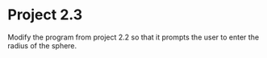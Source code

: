 # Project 2.3

Modify the program from project 2.2 so that it prompts the user to
enter the radius of the sphere.
